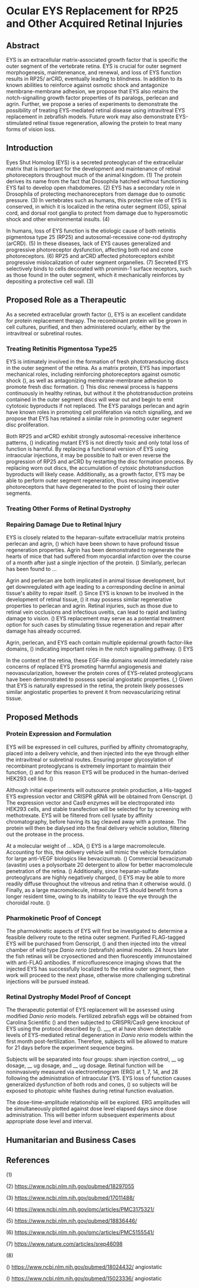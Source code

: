 # Ocular EYS Replacement for RP25 and Other Acquired Retinal Injuries

## Abstract
EYS is an extracellular matrix-associated growth factor that is specific the outer segment of the vertebrate retina.  EYS is crucial for outer segment morphogenesis, maintenenance, and renewal, and loss of EYS function results in RP25/ arCRD, eventually leading to blindness.  In addition to its known abilities to reinforce against osmotic shock and antagonize membrane-membrane adhesion, we propose that EYS also retains the notch-signalling growth factor properties of its paralogs, perlecan and agrin.  Further, we propose a series of experiments to demonstrate the possibility of treating EYS-mediated retinal disease using intravitreal EYS replacement in zebrafish models.  Future work may also demonstrate EYS-stimulated retinal tissue regeneration, allowing the protein to treat many forms of vision loss.

## Introduction

Eyes Shut Homolog (EYS) is a secreted proteoglycan of the extracellular matrix that is important for the development and maintenance of retinal photoreceptors throughout much of the animal kingdom. (1) The protein derives its name from the fact that Drosophila hatched without functioning EYS fail to develop open rhabdomeres. (2) EYS has a secondary role in Drosophila of protecting mechanoreceptors from damage due to osmotic pressure. (3) In vertebrates such as humans, this protective role of EYS is conserved, in which it is localized in the retina outer segment (OS), spinal cord, and dorsal root ganglia to protect from damage due to hyperosmotic shock and other environmental insults. (4)

In humans, loss of EYS function is the etiologic cause of both retinitis pigmentosa type 25 (RP25) and autosomal-recessive cone-rod dystrophy (arCRD). (5) In these diseases, lack of EYS causes generalized and progressive photoreceptor dysfunction, affecting both rod and cone photoreceptors. (6) RP25 and arCRD affected photoreceptors exhibit progressive mislocalization of outer segment organelles. (7) Secreted EYS selectively binds to cells decorated with prominin-1 surface receptors, such as those found in the outer segment, which it mechanically reinforces by depositing a protective cell wall. (3) 

## Proposed Role as a Therapeutic
As a secreted extracellular growth factor (), EYS is an excellent candidate for protein replacement therapy.  The recombinant protein will be grown in cell cultures, purified, and then administered ocularly, either by the intravitreal or subretinal routes.  

### Treating Retinitis Pigmentosa Type25
EYS is intimately involved in the formation of fresh phototransducing discs in the outer segment of the retina.  As a matrix protein, EYS has important mechanical roles, including reinforcing photoreceptors against osmotic shock (), as well as antagonizing membrane-membrane adhesion to promote fresh disc formation. () This disc renewal process is happens continuously in healthy retinas, but without it the phototransduction proteins contained in the outer segment discs will wear out and begin to emit cytotoxic byproducts if not replaced.  The EYS paralogs perlecan and agrin have known roles in promoting cell proliferation via notch signalling, and we propose that EYS has retained a similar role in promoting outer segment disc proliferation.

Both RP25 and arCRD exhibit strongly autosomal-recessive inheritence patterns, () indicating mutant EYS is not directly toxic and only total loss of function is harmful.  By replacing a functional version of EYS using intraocular injections, it may be possible to halt or even reverse the progression of RP25 and arCRD by restarting the disc formation process.  By replacing worn out discs, the accumulation of cytoxic phototransduction byproducts will likely cease.  Additionally, as a growth factor, EYS may be able to perform outer segment regeneration, thus rescuing inoperative photoreceptors that have degenerated to the point of losing their outer segments.

### Treating Other Forms of Retinal Dystrophy


### Repairing Damage Due to Retinal Injury
EYS is closely related to the heparan-sulfate extracellular matrix proteins perlecan and agrin, () which have been shown to have profound tissue regeneration properties.  Agrin has been demonstrated to regenerate the hearts of mice that had suffered from myocardial infarction over the course of a month after just a single injection of the protein. ()  Similarly, perlecan has been found to ...

Agrin and perlecan are both implicated in animal tissue development, but get downregulated with age leading to a corresponding decline in animal tissue's ability to repair itself. () Since EYS is known to be involved in the development of retinal tissue, () it may possess similar regenerative properties to perlecan and agrin.  Retinal injuries, such as those due to retinal vein occlusions and infectious uveitis, can lead to rapid and lasting damage to vision. () EYS replacement may serve as a potential treatment option for such cases by stimulating tissue regeneration and repair after damage has already occurred.


Agrin, perlecan, and EYS each contain multiple epidermal growth factor-like domains, () indicating important roles in the notch signalling pathway. () EYS 

In the context of the retina, these EGF-like domains would immediately raise concerns of replaced EYS promoting harmful angiogenesis and neovascularization, however the protein cores of EYS-related proteoglycans have been demonstrated to possess special angiostatic properties. (,)   Given that EYS is naturally expressed in the retina, the protein likely possesses similar angiostatic properties to prevent it from neovascularizing retinal tissue.

## Proposed Methods
### Protein Expression and Formulation
EYS will be expressed in cell cultures, purified by affinity chromatography, placed into a delivery vehicle, and then injected into the eye through either the intravitreal or subretinal routes.  Ensuring proper glycosylation of recombinant proteoglycans is extremely important to maintain their function, () and for this reason EYS will be produced in the human-derived HEK293 cell line. () 

Although initial experiments will outsource protein production, a His-tagged EYS expression vector and CRISPR gRNA will be obtained from Genscript. () The expression vector and Cas9 enzymes will be electroporated into HEK293 cells, and stable transfection will be selected for by screening with methotrexate.  EYS will be filtered from cell lysate by affinity chromatography, before having its tag cleaved away with a protease.  The protein will then be dialysed into the final delivery vehicle solution, filtering out the protease in the process.

At a molecular weight of ... kDA, () EYS is a large macromolecule.  Accounting for this, the delivery vehicle will mimic the vehicle formulation for large anti-VEGF biologics like bevacizumab. () Commercial bevacizumab (avastin) uses a polysorbate 20 detergent to allow for better macromolecule penetration of the retina. ()  Additionally, since heparan-sulfate proteoglycans are highly negatively charged, () EYS may be able to more readily diffuse throughout the vitreous and retina than it otherwise would. () Finally, as a large macromolecule, intraocular EYS should benefit from a longer resident time, owing to its inability to leave the eye through the choroidal route. ()

### Pharmokinetic Proof of Concept
The pharmokinetic aspects of EYS will first be investigated to determine a feasible delivery route to the retina outer segment.  Purified FLAG-tagged EYS will be purchased from Genscript, () and then injected into the vitreal chamber of wild type *Danio rerio* (zebrafish) animal models.  24 hours later the fish retinas will be cryosectioned and then fluorescently immunostained with anti-FLAG antibodies.  If microfluorescence imaging shows that the injected EYS has successfully localized to the retina outer segment, then work will proceed to the next phase, otherwise more challenging subretinal injections will be pursued instead.

### Retinal Dystrophy Model Proof of Concept

The therapeutic potential of EYS replacement will be assessed using modified *Danio rerio* models.  Fertilized zebrafish eggs will be obtained from Carolina Scientific () and then subjected to CRISPR/Cas9 gene knockout of EYS using the protocol described by ().  ___ et al have shown detectable levels of EYS-mediated retinal degeneration in *Danio rerio* models within the first month post-fertilization.  Therefore, subjects will be allowed to mature for 21 days before the experiment sequence begins.

Subjects will be separated into four groups: sham injection control, __ ug dosage, __ ug dosage, and __ ug dosage.  Retinal function will be noninvasively measured via electroretinogram (ERG) at 1, 7, 14, and 28 following the administration of intraocular EYS.  EYS loss of function causes generalized dysfunction of both rods and cones, () so subjects will be exposed to photopic white flashes during retinal function evaluation.

The dose-time-amplitude relationship will be explored.  ERG amplitudes will be simultaneously plotted against dose level elapsed days since dose administration.  This will better inform subsequent experiments about appropriate dose level and interval.

## Humanitarian and Business Cases


## References


(1) 

(2) https://www.ncbi.nlm.nih.gov/pubmed/18297055

(3) https://www.ncbi.nlm.nih.gov/pubmed/17011488/

(4) https://www.ncbi.nlm.nih.gov/pmc/articles/PMC3175321/

(5) https://www.ncbi.nlm.nih.gov/pubmed/18836446/

(6) https://www.ncbi.nlm.nih.gov/pmc/articles/PMC5155541/

(7) https://www.nature.com/articles/srep46098

(8) 



() https://www.ncbi.nlm.nih.gov/pubmed/18024432/ angiostatic

() https://www.ncbi.nlm.nih.gov/pubmed/15023336/ angiostatic
